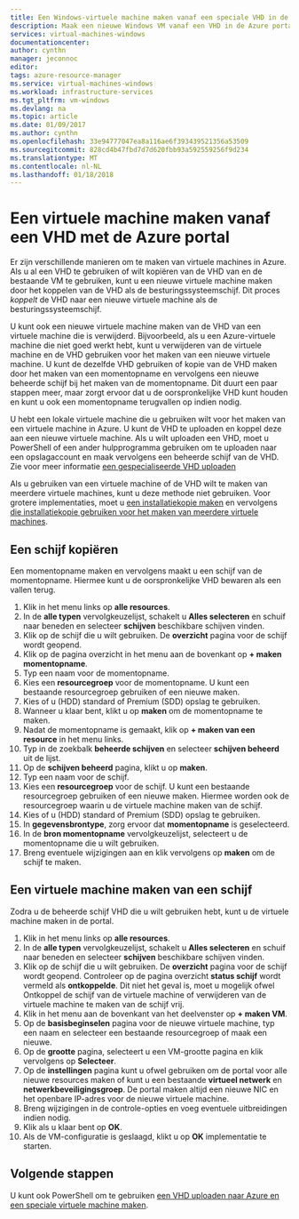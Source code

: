 ```yaml
---
title: Een Windows-virtuele machine maken vanaf een speciale VHD in de Azure portal | Microsoft Docs
description: Maak een nieuwe Windows VM vanaf een VHD in de Azure portal.
services: virtual-machines-windows
documentationcenter: 
author: cynthn
manager: jeconnoc
editor: 
tags: azure-resource-manager
ms.service: virtual-machines-windows
ms.workload: infrastructure-services
ms.tgt_pltfrm: vm-windows
ms.devlang: na
ms.topic: article
ms.date: 01/09/2017
ms.author: cynthn
ms.openlocfilehash: 33e94777047ea8a116ae6f393439521356a53509
ms.sourcegitcommit: 828cd4b47fbd7d7d620fbb93a592559256f9d234
ms.translationtype: MT
ms.contentlocale: nl-NL
ms.lasthandoff: 01/18/2018
---
```

# <a name="create-a-vm-from-a-vhd-using-the-azure-portal"></a>Een virtuele machine maken vanaf een VHD met de Azure portal


Er zijn verschillende manieren om te maken van virtuele machines in Azure. Als u al een VHD te gebruiken of wilt kopiëren van de VHD van en de bestaande VM te gebruiken, kunt u een nieuwe virtuele machine maken door het koppelen van de VHD als de besturingssysteemschijf. Dit proces *koppelt* de VHD naar een nieuwe virtuele machine als de besturingssysteemschijf.

U kunt ook een nieuwe virtuele machine maken van de VHD van een virtuele machine die is verwijderd. Bijvoorbeeld, als u een Azure-virtuele machine die niet goed werkt hebt, kunt u verwijderen van de virtuele machine en de VHD gebruiken voor het maken van een nieuwe virtuele machine. U kunt de dezelfde VHD gebruiken of kopie van de VHD maken door het maken van een momentopname en vervolgens een nieuwe beheerde schijf bij het maken van de momentopname. Dit duurt een paar stappen meer, maar zorgt ervoor dat u de oorspronkelijke VHD kunt houden en kunt u ook een momentopname terugvallen op indien nodig.

U hebt een lokale virtuele machine die u gebruiken wilt voor het maken van een virtuele machine in Azure. U kunt de VHD te uploaden en koppel deze aan een nieuwe virtuele machine. Als u wilt uploaden een VHD, moet u PowerShell of een ander hulpprogramma gebruiken om te uploaden naar een opslagaccount en maak vervolgens een beheerde schijf van de VHD. Zie voor meer informatie [een gespecialiseerde VHD uploaden](create-vm-specialized.md#option-2-upload-a-specialized-vhd)

Als u gebruiken van een virtuele machine of de VHD wilt te maken van meerdere virtuele machines, kunt u deze methode niet gebruiken. Voor grotere implementaties, moet u [een installatiekopie maken](capture-image-resource.md) en vervolgens [die installatiekopie gebruiken voor het maken van meerdere virtuele machines](create-vm-generalized-managed.md).


## <a name="copy-a-disk"></a>Een schijf kopiëren

Een momentopname maken en vervolgens maakt u een schijf van de momentopname. Hiermee kunt u de oorspronkelijke VHD bewaren als een vallen terug.

1. Klik in het menu links op **alle resources**.
2. In de **alle typen** vervolgkeuzelijst, schakelt u **Alles selecteren** en schuif naar beneden en selecteer **schijven** beschikbare schijven vinden.
3. Klik op de schijf die u wilt gebruiken. De **overzicht** pagina voor de schijf wordt geopend.
4. Klik op de pagina overzicht in het menu aan de bovenkant op **+ maken momentopname**. 
5. Typ een naam voor de momentopname.
6. Kies een **resourcegroep** voor de momentopname. U kunt een bestaande resourcegroep gebruiken of een nieuwe maken.
7. Kies of u (HDD) standard of Premium (SDD) opslag te gebruiken.
8. Wanneer u klaar bent, klikt u op **maken** om de momentopname te maken.
9. Nadat de momentopname is gemaakt, klik op **+ maken van een resource** in het menu links.
10. Typ in de zoekbalk **beheerde schijven** en selecteer **schijven beheerd** uit de lijst.
11. Op de **schijven beheerd** pagina, klikt u op **maken**.
12. Typ een naam voor de schijf.
13. Kies een **resourcegroep** voor de schijf. U kunt een bestaande resourcegroep gebruiken of een nieuwe maken. Hiermee worden ook de resourcegroep waarin u de virtuele machine maken van de schijf.
14. Kies of u (HDD) standard of Premium (SDD) opslag te gebruiken.
15. In **gegevensbrontype**, zorg ervoor dat **momentopname** is geselecteerd.
16. In de **bron momentopname** vervolgkeuzelijst, selecteert u de momentopname die u wilt gebruiken.
17. Breng eventuele wijzigingen aan en klik vervolgens op **maken** om de schijf te maken.

## <a name="create-a-vm-from-a-disk"></a>Een virtuele machine maken van een schijf

Zodra u de beheerde schijf VHD die u wilt gebruiken hebt, kunt u de virtuele machine maken in de portal.

1. Klik in het menu links op **alle resources**.
2. In de **alle typen** vervolgkeuzelijst, schakelt u **Alles selecteren** en schuif naar beneden en selecteer **schijven** beschikbare schijven vinden.
3. Klik op de schijf die u wilt gebruiken. De **overzicht** pagina voor de schijf wordt geopend.
Controleer op de pagina overzicht **status schijf** wordt vermeld als **ontkoppelde**. Dit niet het geval is, moet u mogelijk ofwel Ontkoppel de schijf van de virtuele machine of verwijderen van de virtuele machine te maken van de schijf vrij.
4. Klik in het menu aan de bovenkant van het deelvenster op **+ maken VM**.
5. Op de **basisbeginselen** pagina voor de nieuwe virtuele machine, typ een naam en selecteer een bestaande resourcegroep of maak een nieuwe.
6. Op de **grootte** pagina, selecteert u een VM-grootte pagina en klik vervolgens op **Selecteer**.
7. Op de **instellingen** pagina kunt u ofwel gebruiken om de portal voor alle nieuwe resources maken of kunt u een bestaande **virtueel netwerk** en **netwerkbeveiligingsgroep**. De portal maken altijd een nieuwe NIC en het openbare IP-adres voor de nieuwe virtuele machine. 
8. Breng wijzigingen in de controle-opties en voeg eventuele uitbreidingen indien nodig.
9. Klik als u klaar bent op **OK**. 
10. Als de VM-configuratie is geslaagd, klikt u op **OK** implementatie te starten.

## <a name="next-steps"></a>Volgende stappen

U kunt ook PowerShell om te gebruiken [een VHD uploaden naar Azure en een speciale virtuele machine maken](create-vm-specialized.md).


